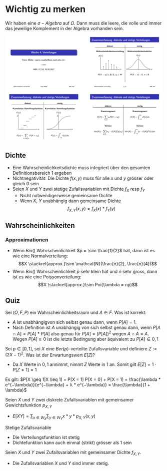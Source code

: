 # Wichtig zu merken
Wir haben eine $\sigma-Algebra$ auf $\Omega$. Dann muss die leere, die volle und immer das jeweilige Komplement in der Algebra vorhanden sein.

![alt text](diskrete_stetige_verteilung.png "Diskrete und stetige Verteilung")

## Dichte
- Eine Wahrscheinlichkeitsdichte muss integriert über den gesamten Definitionsbereich 1 ergeben 
- Nichtnegativität: Die Dichte $f(x, y)$ muss für alle $x$ und $y$ grösser oder gleich 0 sein
- Seien $X$ und $Y$ zwei stetige Zufallsvariablen mit Dichte $f_X$ resp $f_Y$
    - Nicht notwendigerweise gemeinsame Dichte
    - Wenn $X$, $Y$ unabhängig dann gemeinsame Dichte
    $$f_{X, Y}(x, y) = f_X(x)*f_Y(y)$$

## Wahrscheinlichkeiten
### Approximationen
- Wenn $Bin()$ Wahrscheinlichkeit $p = \sim \frac{1}{2}$ hat, dann ist es wie eine Normalverteilung:
$$X \stackrel{approx.}\sim \mathcal{N}(\frac{n}{2}, \frac{n}{4})$$
- Wenn $Bin()$ Wahrscheinlichkeit $p$ sehr klein hat und $n$ sehr gross, dann ist es wie eine Poissonverteilung:
$$X \stackrel{approx.}\sim Poi(\lambda = np)$$

## Quiz
Sei $(\Omega, F, P)$ ein Wahrscheinlichkeitsraum und $A \in F$. Was ist korrekt:
- $A$ ist unabhängigvon sich selbst genau dann, wenn $P[A] = 1$.
- Nach Definition ist $A$ unabhängig von sich selbst genau dann, wenn $P [A ∩ A] = P [A] * P [A]$ also genau für $P [A] = (P [A])^2$ wegen $A \cap A = A$. Wegen $P [A] \geq 0$ ist die letzte Bedingung aber äquivalent zu $P [A] ∈ {0, 1}$

Sei $p \in [0, 1]$, sei $X$ eine $Ber(p)$-verteilte Zufallsvariable und definiere $Z := (2X − 1)^2$. Was ist der Erwartungswert $E[Z]$?
- Da $X$ Werte in ${0, 1}$ annimmt, nimmt $Z$ Werte in ${1}$ an. Somit gilt $E[Z] = 1 · P[Z = 1] = 1$

Es gilt: $P[X \geq 1|X \leq 1] = P[X = 1] P[X = 0] + P[X = 1] = \frac{\lambda * e^{−\lambda}}{e^{−\lambda} + λ * e^{−\lambda}} = \frac{\lambda}{1 + \lambda}$

Seien $X$ und $Y$ zwei diskrete Zufallsvariablen mit gemeinsamer Gewichtsfunktion $p_{X,Y}$ 
- $E[XY] = \sum_{x \in W_X} \sum_{y \in W_Y} x*y*p_{X, Y}(x, y)$ 

Stetige Zufallsvariable
- Die Verteilungsfunktion ist stetig
- Dichtefunktion kann auch einmal (strikt) grösser als 1 sein

Seien $X$ und $Y$ zwei Zufallsvariablen mit gemeinsamer Dichte $f_{X, Y}$.
- Die Zufallsvariablen $X$ und $Y$ sind immer stetig. 
